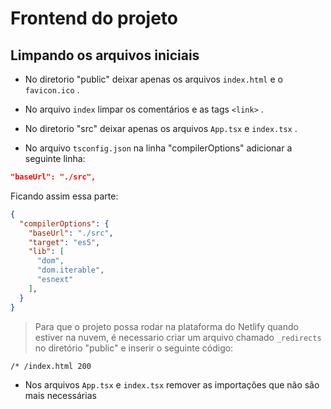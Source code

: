 # Frontend do projeto

## Limpando os arquivos iniciais

- No diretorio "public" deixar apenas os arquivos `index.html` e o `favicon.ico` .

- No arquivo `index` limpar os comentários e as tags `<link>` .

- No diretorio "src" deixar apenas os arquivos `App.tsx` e `index.tsx` .

- No arquivo `tsconfig.json` na linha "compilerOptions" adicionar a seguinte linha: 

```json
"baseUrl": "./src",
```
Ficando assim essa parte: 

```json
{
  "compilerOptions": {
    "baseUrl": "./src",
    "target": "es5",
    "lib": [
      "dom",
      "dom.iterable",
      "esnext"
    ],
  }
}
```

> Para que o projeto possa rodar na plataforma do Netlify quando estiver na nuvem, é necessario criar um arquivo chamado `_redirects` no diretório "public" e inserir o seguinte código:

```
/* /index.html 200
```

- Nos arquivos `App.tsx` e `index.tsx` remover as importações que não são mais necessárias